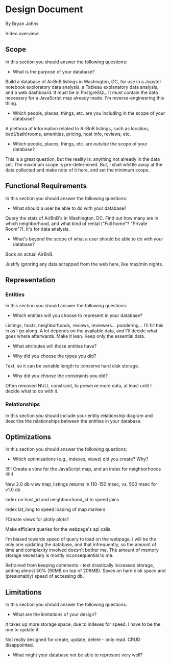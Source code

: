# Design Document

By Bryan Johns

Video overview: <URL HERE>

## Scope

In this section you should answer the following questions:

* What is the purpose of your database?

Build a database of AirBnB listings in Washington, DC, for use in a Jupyter notebook exploratory data analysis, a Tableau explanatory data analysis, and a web dashboard. It must be in PostgreSQL. It must contain the data necessary for a JavaScript map already made. I'm reverse-engineering this thing.

* Which people, places, things, etc. are you including in the scope of your database?

A plethora of information related to AirBnB listings, such as location, bed(/bath)rooms, amenities, pricing, host info, reviews, etc.

* Which people, places, things, etc. are *outside* the scope of your database?

This is a great question, but the reality is: anything not already in the data set. The maximum scope is pre-determined. But, I shall whittle away at the data collected and make note of it here, and set the minimum scope.

## Functional Requirements

In this section you should answer the following questions:

* What should a user be able to do with your database?

Query the stats of AirBnB's in Washington, DC. Find out how many are in which neighborhood, and what kind of rental ("Full home"? "Private Room"?). It's for data analysis.

* What's beyond the scope of what a user should be able to do with your database?

Book an actual AirBnB. 

Justify ignoring any data scrapped from the web here, like max/min nights.

## Representation

### Entities

In this section you should answer the following questions:

* Which entities will you choose to represent in your database?

Listings, hosts, neighborhoods, reviews, reviewers... pondering... I'll fill this in as I go along. A lot depends on the available data, and I'll decide what goes where afterwards. Make it lean. Keep only the essential data.

* What attributes will those entities have?



* Why did you choose the types you did?

Text, so it can be variable length to conserve hard disk storage.

* Why did you choose the constraints you did?

Often removed NULL constraint, to preserve more data, at least until I decide what to do with it.



### Relationships

In this section you should include your entity relationship diagram and describe the relationships between the entities in your database.

## Optimizations

In this section you should answer the following questions:

* Which optimizations (e.g., indexes, views) did you create? Why?

!!!!! Create a view for the JavaScript map, and an index for neighborhoods !!!!!!

New 2.0 db view map_listings returns in 110-150 msec, vs. 500 msec for v1.0 db

index on host_id and neighbourhood_id to speed joins

Index lat_long to speed loading of map markers

?Create views for plotly plots?

Make efficient queries for the webpage's api calls.

I'm biased towards speed of query to load on the webpage. I will be the only one updating the database, and that infrequently, so the amount of time and complexity involved doesn't bother me. The amount of memory storage necessary is mostly inconsequential to me.

Refrained from keeping comments - text drastically increased storage, adding almost 50% (90MB on top of 206MB). Saves on hard disk space and (presumably) speed of accessing db. 

## Limitations

In this section you should answer the following questions:

* What are the limitations of your design?

It takes up more storage space, due to indexes for speed. I have to be the one to update it.

Not really designed for create, update, delete - only read. CRUD disappointed.

* What might your database not be able to represent very well?

